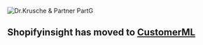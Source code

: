![Dr.Krusche & Partner PartG](https://raw.github.com/skrusche63/shopify-insight/master/images/dr_kruscheundpartner_640.png)

## Shopifyinsight has moved to [CustomerML](https://github.com/skrusche63/customerml)



